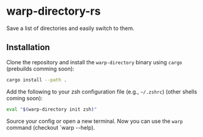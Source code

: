 # warp-directory-rs

Save a list of directories and easily switch to them.

## Installation

Clone the repository and install the `warp-directory` binary using `cargo` (prebuilds comming soon):

```bash
cargo install --path .
```

Add the following to your zsh configuration file (e.g., `~/.zshrc`) (other shells coming soon):

```bash
eval "$(warp-directory init zsh)"
```

Source your config or open a new terminal. Now you can use the `warp` command (checkout `warp
--help). 